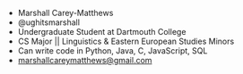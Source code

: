 - Marshall Carey-Matthews
- @ughitsmarshall
- Undergraduate Student at Dartmouth College
- CS Major || Linguistics & Eastern European Studies Minors
- Can write code in Python, Java, C, JavaScript, SQL
- marshallcareymatthews@gmail.com

<!---
ughitsmarshall/ughitsmarshall is a ✨ special ✨ repository because its `README.md` (this file) appears on your GitHub profile.
You can click the Preview link to take a look at your changes.
--->
